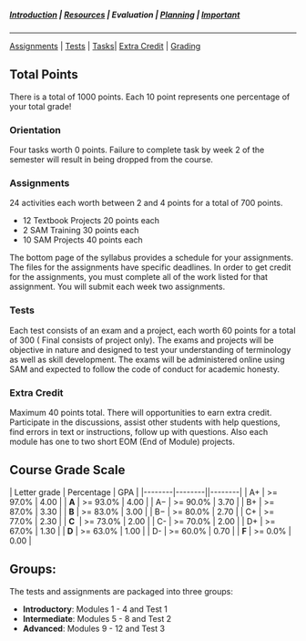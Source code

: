 ##### [Introduction](introduction) | [Resources](resources) | Evaluation | [Planning](planning) | [Important](important)
***

[Assignments](#assignments) | [Tests](#tests) | [Tasks](#Orientation)| [Extra Credit](#extra-credit) | [Grading](#course-grade-scale)

## Total Points 
There is a total of 1000 points. Each 10 point represents one percentage of your total grade!

### Orientation
Four tasks worth 0 points. Failure to complete task by week 2 of the semester will result in being dropped from the course. 

### Assignments 
24 activities each worth between 2 and 4 points for a total of 700 points.
   *   12 Textbook Projects 20 points each 
   *   2 SAM Training 30 points each 
   *   10 SAM Projects 40 points each
   
The bottom page of the syllabus provides a schedule for your assignments. The files for the assignments have specific deadlines. In order to get credit for the assignments, you must complete all of the work listed for that assignment. You will submit each week two assignments.

### Tests 
Each test consists of an exam and a project, each worth 60 points for a total of 300 ( Final consists of project only). The exams and projects will be objective in nature and designed to test your understanding of terminology as well as skill development. The exams will be administered online using SAM and expected to follow the code of conduct for academic honesty.

### Extra Credit
Maximum 40 points total. There will opportunities to earn extra credit. Participate in the discussions, assist other students with help questions, find errors in text or instructions, follow up with questions. Also each module has one to two short EOM (End of Module) projects.

## Course Grade Scale

| Letter grade | Percentage | GPA  |
|--------|--------||--------|
| A+ | >= 97.0% | 4.00 |
| **A** | >= 93.0% | 4.00 |
| A− | >= 90.0% | 3.70 |
| B+ | >= 87.0% | 3.30 |
| **B** | >= 83.0% | 3.00 |
| B− | >= 80.0% | 2.70 |
| C+ | >= 77.0% | 2.30 |
| **C**  | >= 73.0% | 2.00 |
| C- | >= 70.0% | 2.00 |
| D+ | >= 67.0% | 1.30 |
| **D** | >= 63.0% | 1.00 |
| D- | >= 60.0% | 0.70 |
| **F** | >= 0.0% | 0.00 |

## Groups:
The tests and assignments are packaged into three groups: 
- **Introductory**: Modules 1 -  4 and Test 1 
- **Intermediate**: Modules 5 -  8 and Test 2
- **Advanced**:     Modules 9 - 12 and Test 3
